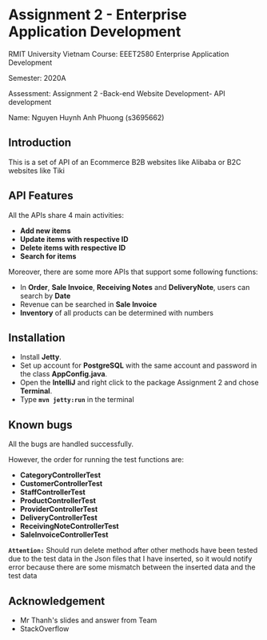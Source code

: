 
# Assignment 2 - Enterprise Application Development 


RMIT University Vietnam Course: EEET2580 Enterprise Application Development </br>

Semester: 2020A </br>

Assessment: Assignment 2 -Back-end Website Development- API development</br>

Name: Nguyen Huynh Anh Phuong (s3695662)


## Introduction

This is a set of API of an Ecommerce B2B websites like Alibaba or B2C websites like Tiki
  
## API Features
All the APIs share 4 main activities:
* **Add new items**
* **Update items with respective ID**
* **Delete items with respective ID**
* **Search for items**

Moreover, there are some more APIs that support some following functions:
* In **Order**, **Sale Invoice**, **Receiving Notes** and **DeliveryNote**, users can search by **Date**
* Revenue can be searched in **Sale Invoice**
* **Inventory** of all products can be determined with numbers  

 
## Installation

* Install **Jetty**.
* Set up account for **PostgreSQL** with the same account and password in the class **AppConfig.java**.
* Open the **IntelliJ** and right click to the package Assignment 2 and chose **Terminal**.
* Type **```mvn jetty:run```** in the terminal

## Known bugs

All the bugs are handled successfully.

However, the order for running the test functions are:

* **CategoryControllerTest**
* **CustomerControllerTest**
* **StaffControllerTest**
* **ProductControllerTest**
* **ProviderControllerTest**
* **DeliveryControllerTest**
* **ReceivingNoteControllerTest**
* **SaleInvoiceControllerTest**

**```Attention:```** Should run delete method after other methods have been tested due to the test data in the Json files that I have inserted, so it would notify error because there are some mismatch between the inserted data and the test data

## Acknowledgement

* Mr Thanh's slides and answer from Team
* StackOverflow

